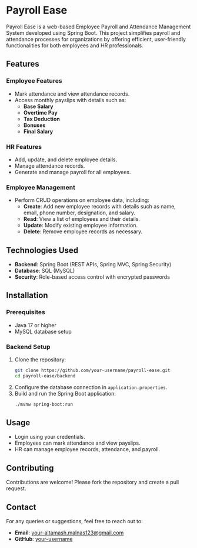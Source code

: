 # Payroll Ease

Payroll Ease is a web-based Employee Payroll and Attendance Management System developed using Spring Boot. This project simplifies payroll and attendance processes for organizations by offering efficient, user-friendly functionalities for both employees and HR professionals.

## Features

### Employee Features
- Mark attendance and view attendance records.
- Access monthly payslips with details such as:
  - **Base Salary**
  - **Overtime Pay**
  - **Tax Deduction**
  - **Bonuses**
  - **Final Salary**

### HR Features
- Add, update, and delete employee details.
- Manage attendance records.
- Generate and manage payroll for all employees.

### Employee Management
- Perform CRUD operations on employee data, including:
  - **Create**: Add new employee records with details such as name, email, phone number, designation, and salary.
  - **Read**: View a list of employees and their details.
  - **Update**: Modify existing employee information.
  - **Delete**: Remove employee records as necessary.

## Technologies Used
- **Backend**: Spring Boot (REST APIs, Spring MVC, Spring Security)
- **Database**: SQL (MySQL)
- **Security**: Role-based access control with encrypted passwords

## Installation

### Prerequisites
- Java 17 or higher
- MySQL database setup

### Backend Setup
1. Clone the repository:
   ```bash
   git clone https://github.com/your-username/payroll-ease.git
   cd payroll-ease/backend
   ```
2. Configure the database connection in `application.properties`.
3. Build and run the Spring Boot application:
   ```bash
   ./mvnw spring-boot:run
   ```

## Usage
- Login using your credentials.
- Employees can mark attendance and view payslips.
- HR can manage employee records, attendance, and payroll.

## Contributing
Contributions are welcome! Please fork the repository and create a pull request.


## Contact
For any queries or suggestions, feel free to reach out to:
- **Email**: your-altamash.malnas123@gmail.com
- **GitHub**: [your-username](https://github.com/Alt-1813)
